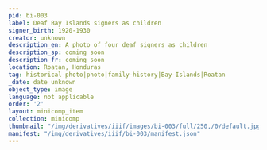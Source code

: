 ```yaml
---
pid: bi-003
label: Deaf Bay Islands signers as children
signer_birth: 1920-1930
creator: unknown
description_en: A photo of four deaf signers as children
description_sp: coming soon
description_fr: coming soon
location: Roatan, Honduras
tag: historical-photo|photo|family-history|Bay-Islands|Roatan
_date: date unknown
object_type: image
language: not applicable
order: '2'
layout: minicomp_item
collection: minicomp
thumbnail: "/img/derivatives/iiif/images/bi-003/full/250,/0/default.jpg"
manifest: "/img/derivatives/iiif/bi-003/manifest.json"
---
```


